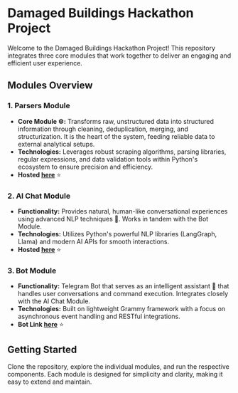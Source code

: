 # Damaged Buildings Hackathon Project

Welcome to the Damaged Buildings Hackathon Project! This repository integrates three core modules that work together to deliver an engaging and efficient user experience.

## Modules Overview

### 1. Parsers Module

- **Core Module ⚙️:** Transforms raw, unstructured data into structured information through cleaning, deduplication, merging, and structurization. It is the heart of the system, feeding reliable data to external analytical setups.
- **Technologies:** Leverages robust scraping algorithms, parsing libraries, regular expressions, and data validation tools within Python's ecosystem to ensure precision and efficiency.
- **Hosted [here](http://34.70.205.131:8002/docs)** ⭐

### 2. AI Chat Module

- **Functionality:** Provides natural, human-like conversational experiences using advanced NLP techniques 💬. Works in tandem with the Bot Module.
- **Technologies:** Utilizes Python's powerful NLP libraries (LangGraph, Llama) and modern AI APIs for smooth interactions.
- **Hosted [here](http://34.70.205.131:8000)** ⭐

### 3. Bot Module

- **Functionality:** Telegram Bot that serves as an intelligent assistant 🤖 that handles user conversations and command execution. Integrates closely with the AI Chat Module.
- **Technologies:** Built on lightweight Grammy framework with a focus on asynchronous event handling and RESTful integrations.
- **Bot Link [here](https://t.me/destroyed_buildings_bot)** ⭐

## Getting Started

Clone the repository, explore the individual modules, and run the respective components. Each module is designed for simplicity and clarity, making it easy to extend and maintain.
